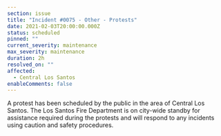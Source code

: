 ```yaml
---
section: issue
title: "Incident #0075 - Other - Protests"
date: 2021-02-03T20:00:00.000Z
status: scheduled
pinned: ""
current_severity: maintenance
max_severity: maintenance
duration: 2h
resolved_on: ""
affected:
  - Central Los Santos
enableComments: false
---
```

A protest has been scheduled by the public in the area of Central Los Santos. The Los Santos Fire Department is on city-wide standby for assistance required during the protests and will respond to any incidents using caution and safety procedures.